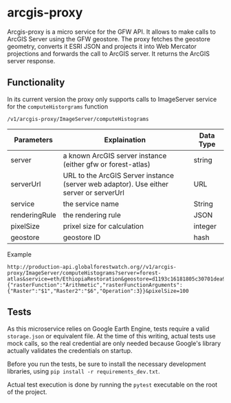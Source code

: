 # arcgis-proxy

Arcgis-proxy is a micro service for the GFW API. It allows to make calls to ArcGIS Server using the GFW geostore.
The proxy fetches the geostore geometry, converts it ESRI JSON and projects it into Web  Mercator projections and forwards the call to ArcGIS server.
It returns the ArcGIS server response.

## Functionality

In its current version the proxy only supports calls to ImageServer service for the `computeHistorgrams` function

```
/v1/arcgis-proxy/ImageServer/computeHistograms
```

Parameters | Explaination | Data Type
-----------|--------------|----------
server | a known ArcGIS server instance (either gfw or forest-atlas) | string
serverUrl | URL to the ArcGIS Server instance (server web adaptor). Use either server or serverUrl | URL
service | the service name | String
renderingRule | the rendering rule | JSON
pixelSize | prixel size for calculation | integer
geostore | geostore ID | hash


Example
```
http://production-api.globalforestwatch.org//v1/arcgis-proxy/ImageServer/computeHistograms?server=forest-atlas&service=eth/EthiopiaRestoration&geostore=d1193c16181805c30701dea9a173e30b&renderingRule={"rasterFunction":"Arithmetic","rasterFunctionArguments":{"Raster":"$1","Raster2":"$6","Operation":3}}&pixelSize=100
```


## Tests

As this microservice relies on Google Earth Engine, tests require a valid `storage.json` or equivalent file. 
At the time of this writing, actual tests use mock calls, so the real credential are only needed because Google's 
library actually validates the credentials on startup. 

Before you run the tests, be sure to install the necessary development libraries, using `pip install -r requirements_dev.txt`.

Actual test execution is done by running the `pytest` executable on the root of the project.  

